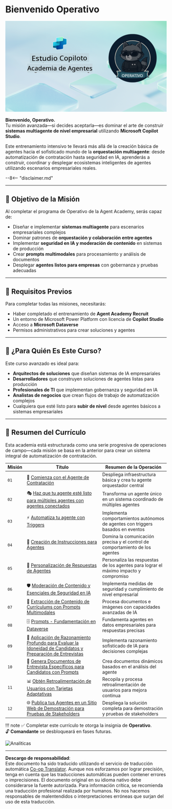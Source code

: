 <!--
CO_OP_TRANSLATOR_METADATA:
{
  "original_hash": "24fcbe9a57d3439e05f8866e550c0a84",
  "translation_date": "2025-10-17T19:17:01+00:00",
  "source_file": "docs/operative-preview/README.md",
  "language_code": "es"
}
-->
# Bienvenido Operativo

![Copilot Studio Agent Academy Operative](../../../../translated_images/mcs-agent-academy-operative-banner.a936fde2d84d1b89cfdbb18f2ef98a24b970727bad45fd3ba072ada68200e6fc.es.png)

**Bienvenido, Operativo.**  
Tu misión avanzada—si decides aceptarla—es dominar el arte de construir **sistemas multiagente de nivel empresarial** utilizando **Microsoft Copilot Studio**.

Este entrenamiento intensivo te llevará más allá de la creación básica de agentes hacia el sofisticado mundo de la **orquestación multiagente**: desde automatización de contratación hasta seguridad en IA, aprenderás a construir, coordinar y desplegar ecosistemas inteligentes de agentes utilizando escenarios empresariales reales.

--8<-- "disclaimer.md"

---

## 🎯 Objetivo de la Misión

Al completar el programa de Operativo de la Agent Academy, serás capaz de:

- Diseñar e implementar **sistemas multiagente** para escenarios empresariales complejos
- Dominar patrones de **orquestación y colaboración entre agentes**
- Implementar **seguridad en IA y moderación de contenido** en sistemas de producción
- Crear **prompts multimodales** para procesamiento y análisis de documentos
- Desplegar **agentes listos para empresas** con gobernanza y pruebas adecuadas

---

## 🧪 Requisitos Previos

Para completar todas las misiones, necesitarás:

- Haber completado el entrenamiento de **Agent Academy Recruit**
- Un entorno de Microsoft Power Platform con licencia de **Copilot Studio**
- Acceso a **Microsoft Dataverse**
- Permisos administrativos para crear soluciones y agentes

---

## 🧬 ¿Para Quién Es Este Curso?

Este curso avanzado es ideal para:

- **Arquitectos de soluciones** que diseñan sistemas de IA empresariales
- **Desarrolladores** que construyen soluciones de agentes listas para producción
- **Profesionales de TI** que implementan gobernanza y seguridad en IA
- **Analistas de negocios** que crean flujos de trabajo de automatización complejos
- Cualquiera que esté listo para **subir de nivel** desde agentes básicos a sistemas empresariales

---

## 🧭 Resumen del Currículo

Esta academia está estructurada como una serie progresiva de operaciones de campo—cada misión se basa en la anterior para crear un sistema integral de automatización de contratación.

| Misión | Título | Resumen de la Operación |
|--------|--------|-------------------------|
| `01` | 🚨 [Comienza con el Agente de Contratación](./01-get-started/README.md) | Despliega infraestructura básica y crea tu agente orquestador central |
| `02` | 🎭 [Haz que tu agente esté listo para múltiples agentes con agentes conectados](./02-multi-agent/README.md) | Transforma un agente único en un sistema coordinado de múltiples agentes |
| `03` | ⚡ [Automatiza tu agente con Triggers](./03-automate-triggers/README.md) | Implementa comportamientos autónomos de agentes con triggers basados en eventos |
| `04` | 📝 [Creación de Instrucciones para Agentes](./04-agent-instructions/README.md) | Domina la comunicación precisa y el control de comportamiento de los agentes |
| `05` | 💬 [Personalización de Respuestas de Agentes](./05-agent-responses/README.md) | Personaliza las respuestas de los agentes para lograr el máximo impacto y compromiso |
| `06` | 🛡️ [Moderación de Contenido y Esenciales de Seguridad en IA](./06-ai-safety/README.md) | Implementa medidas de seguridad y cumplimiento de nivel empresarial |
| `07` | 🎨 [Extracción de Contenido de Currículums con Prompts Multimodales](./07-multimodal-prompts/README.md) | Procesa documentos e imágenes con capacidades avanzadas de IA |
| `08` | 🗄️ [Prompts - Fundamentación en Dataverse](./08-dataverse-grounding/README.md) | Fundamenta agentes en datos empresariales para respuestas precisas |
| `09` | 🧠 [Aplicación de Razonamiento Profundo para Evaluar la Idoneidad de Candidatos y Preparación de Entrevistas](./09-deep-reasoning/README.md) | Implementa razonamiento sofisticado de IA para decisiones complejas |
| `10` | 📄 [Genera Documentos de Entrevista Específicos para Candidatos con Prompts](./10-generate-documents/README.md) | Crea documentos dinámicos basados en el análisis del agente |
| `11` | 📊 [Obtén Retroalimentación de Usuarios con Tarjetas Adaptativas](./11-obtain-user-feedback/README.md) | Recopila y procesa retroalimentación de usuarios para mejora continua |
| `12` | 🌐 [Publica tus Agentes en un Sitio Web de Demostración para Pruebas de Stakeholders](./12-demo-website/README.md) | Despliega la solución completa para demostración y pruebas de stakeholders |

!!! note
    ✅ Completar este currículo te otorga la insignia de **Operativo**.  
    🔓 **Comandante** se desbloqueará en fases futuras.

<!-- markdownlint-disable-next-line MD033 -->
<img src="https://m365-visitor-stats.azurewebsites.net/agent-academy/operative" alt="Analíticas" />

---

**Descargo de responsabilidad**:  
Este documento ha sido traducido utilizando el servicio de traducción automática [Co-op Translator](https://github.com/Azure/co-op-translator). Aunque nos esforzamos por lograr precisión, tenga en cuenta que las traducciones automáticas pueden contener errores o imprecisiones. El documento original en su idioma nativo debe considerarse la fuente autorizada. Para información crítica, se recomienda una traducción profesional realizada por humanos. No nos hacemos responsables de malentendidos o interpretaciones erróneas que surjan del uso de esta traducción.